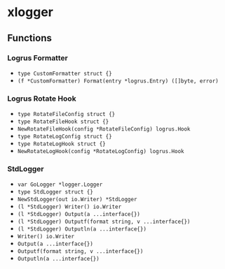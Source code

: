 # xlogger

## Functions

### Logrus Formatter

+ `type CustomFormatter struct {}`
+ `(f *CustomFormatter) Format(entry *logrus.Entry) ([]byte, error)`

### Logrus Rotate Hook

+ `type RotateFileConfig struct {}`
+ `type RotateFileHook struct {}`
+ `NewRotateFileHook(config *RotateFileConfig) logrus.Hook`
+ `type RotateLogConfig struct {}`
+ `type RotateLogHook struct {}`
+ `NewRotateLogHook(config *RotateLogConfig) logrus.Hook`

### StdLogger

+ `var GoLogger *logger.Logger`
+ `type StdLogger struct {}`
+ `NewStdLogger(out io.Writer) *StdLogger`
+ `(l *StdLogger) Writer() io.Writer`
+ `(l *StdLogger) Output(a ...interface{})`
+ `(l *StdLogger) Outputf(format string, v ...interface{})`
+ `(l *StdLogger) Outputln(a ...interface{})`
+ `Writer() io.Writer`
+ `Output(a ...interface{})`
+ `Outputf(format string, v ...interface{})`
+ `Outputln(a ...interface{})`
